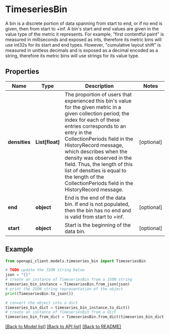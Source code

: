 # TimeseriesBin

A bin is a discrete portion of data spanning from start to end, or if no end is given, then from start to +inf. A bin's start and end values are given in the value type of the metric it represents. For example, \"first contentful paint\" is measured in milliseconds and exposed as ints, therefore its metric bins will use int32s for its start and end types. However, \"cumulative layout shift\" is measured in unitless decimals and is exposed as a decimal encoded as a string, therefore its metric bins will use strings for its value type.

## Properties

Name | Type | Description | Notes
------------ | ------------- | ------------- | -------------
**densities** | **List[float]** | The proportion of users that experienced this bin&#39;s value for the given metric in a given collection period; the index for each of these entries corresponds to an entry in the CollectionPeriods field in the HistoryRecord message, which describes when the density was observed in the field. Thus, the length of this list of densities is equal to the length of the CollectionPeriods field in the HistoryRecord message. | [optional] 
**end** | **object** | End is the end of the data bin. If end is not populated, then the bin has no end and is valid from start to +inf. | [optional] 
**start** | **object** | Start is the beginning of the data bin. | [optional] 

## Example

```python
from openapi_client.models.timeseries_bin import TimeseriesBin

# TODO update the JSON string below
json = "{}"
# create an instance of TimeseriesBin from a JSON string
timeseries_bin_instance = TimeseriesBin.from_json(json)
# print the JSON string representation of the object
print(TimeseriesBin.to_json())

# convert the object into a dict
timeseries_bin_dict = timeseries_bin_instance.to_dict()
# create an instance of TimeseriesBin from a dict
timeseries_bin_from_dict = TimeseriesBin.from_dict(timeseries_bin_dict)
```
[[Back to Model list]](../README.md#documentation-for-models) [[Back to API list]](../README.md#documentation-for-api-endpoints) [[Back to README]](../README.md)


